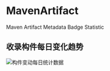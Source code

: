 # MavenArtifact
Maven Artifact Metadata Badge Statistic



## 收录构件每日变化趋势

![构件变动每日统计数据](./DailyStatistic.svg)

